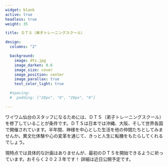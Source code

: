 ```yaml
---
widget: blank
active: true
headless: true
weight: 35

title: ＤＴＳ（弟子トレーニングスクール）

design:
  columns: "2"

  background:
    image: dts.jpg
    image_darken: 0.6
    image_size: cover
    image_position: center
    image_parallax: true
    text_color_light: true

  #spacing:
  #  padding: ["20px", "0", "20px", "0"]

---
```


ワイワム仙台のスタッフになるためには、ＤＴＳ（弟子トレーニングスクール）を修了していることが条件です。ＤＴＳは日本では沖縄、大阪、そして世界各国で開催されています。半年間、神様を中心とした生活を他の仲間たちとしてみませんか。異文化体験や心の変革を通じて、きっと人生に転機をもたらしてくれるでしょう。

現時点では具体的な計画はありませんが、最初のＤＴＳを開始できるように祈っています。おそらく２０２３年です！ 詳細は近日公開予定です。
